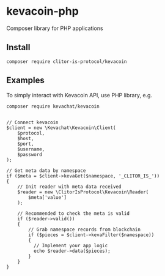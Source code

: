 # kevacoin-php

Composer library for PHP applications

## Install

`composer require clitor-is-protocol/kevacoin`

## Examples

To simply interact with Kevacoin API, use PHP library, e.g.

`composer require kevachat/kevacoin`

```

// Connect kevacoin
$client = new \Kevachat\Kevacoin\Client(
    $protocol,
    $host,
    $port,
    $username,
    $password
);

// Get meta data by namespace
if ($meta = $client->kevaGet($namespace, '_CLITOR_IS_'))
{
    // Init reader with meta data received
    $reader = new \ClitorIsProtocol\Kevacoin\Reader(
        $meta['value']
    );

    // Recommended to check the meta is valid
    if ($reader->valid())
    {
        // Grab namespace records from blockchain
        if ($pieces = $client->kevaFilter($namespace))
        {
          // Implement your app logic
          echo $reader->data($pieces);
        }
    }
}
```